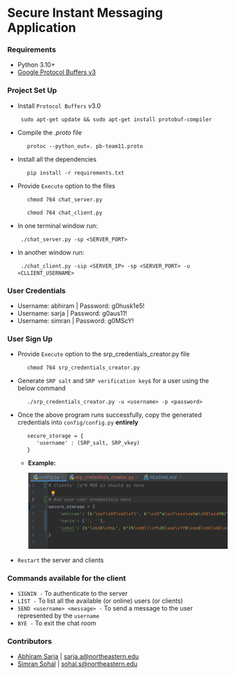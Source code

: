 # Secure Instant Messaging Application

### Requirements

 * Python 3.10+
 * [Google Protocol Buffers v3](https://developers.google.com/protocol-buffers/docs/tutorials)

### Project Set Up

 * Install `Protocol Buffers` v3.0
    ```
     sudo apt-get update && sudo apt-get install protobuf-compiler
    ```
   
 * Compile the _.proto_ file
    ```
       protoc --python_out=. pb-team11.proto
    ```

 * Install all the dependencies

   ```commandline
      pip install -r requirements.txt
   ```
 * Provide `Execute` option to the files
   ```
      chmod 764 chat_server.py
   ```
   ```
      chmod 764 chat_client.py
   ```

 * In one terminal window run:
    ```
     ./chat_server.py -sp <SERVER_PORT>
    ```

 * In another window run:
    ```
     ./chat_client.py -sip <SERVER_IP> -sp <SERVER_PORT> -u <CLLIENT_USERNAME>
    ```

### User Credentials

 * Username: abhiram |	Password: g0husk1e5!
 * Username: sarja | Password: g0aus11!
 * Username: simran | Password: g0MScY!	
 
### User Sign Up

 * Provide `Execute` option to the srp_credentials_creator.py file
   ```
      chmod 764 srp_credentials_creator.py
   ```

 * Generate `SRP salt` and `SRP verification key`s for a user using the below command

   ```
      ./srp_credentials_creator.py -u <username> -p <password>
   ```
   
 * Once the above program runs successfully, copy the generated credentials into `config/config.py` **entirely**

   ````
      secure_storage = {
         'username' : (SRP_salt, SRP_vkey)
      }
   ````
   * **Example:**

     ![Adding User Credentials](Docs/configuration.png)

 * `Restart` the server and clients

### Commands available for the client

 * `SIGNIN -` To authenticate to the server
 * `LIST -` To list all the available (or online) users (or clients)
 * `SEND <username> <message> -` To send a message to the user represented by the `username`
 * `BYE -` To exit the chat room

### Contributors

  * [Abhiram Sarja](https://www.linkedin.com/in/asarja/) | sarja.a@northeastern.edu
  * [Simran Sohal](sohal.s@northeastern.edu) | sohal.s@northeastern.edu
